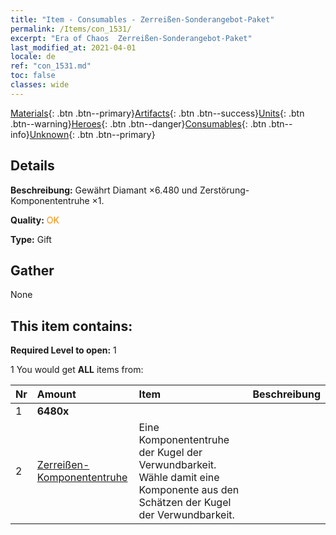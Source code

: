 ```yaml
---
title: "Item - Consumables - Zerreißen-Sonderangebot-Paket"
permalink: /Items/con_1531/
excerpt: "Era of Chaos  Zerreißen-Sonderangebot-Paket"
last_modified_at: 2021-04-01
locale: de
ref: "con_1531.md"
toc: false
classes: wide
---
```

 [Materials](/de/Items/){: .btn .btn--primary}[Artifacts](/de/Items/Artifacts/){: .btn .btn--success}[Units](/de/Items/Units/){: .btn .btn--warning}[Heroes](/de/Items/Heroes/){: .btn .btn--danger}[Consumables](/de/Items/Consumables/){: .btn .btn--info}[Unknown](/de/Items/Unknown/){: .btn .btn--primary}

## Details
 **Beschreibung:** Gewährt Diamant ×6.480 und Zerstörung-Komponententruhe ×1.

 **Quality:** <span style="color: #FF8C00">OK</span>

 **Type:** Gift

## Gather

  None

## This item contains:

 **Required Level to open:** 1

 1 You would get **ALL** items  from:

  | Nr | Amount |     Item    | Beschreibung |
  |:---|:-------|:------------|:-----------:|
  | 1 |  **6480x** | <i class="fas fa-gem"/> |  | 
  | 2 | [Zerreißen-Komponententruhe](/de/Items/con_1371/) | Eine Komponententruhe der Kugel der Verwundbarkeit. Wähle damit eine Komponente aus den Schätzen der Kugel der Verwundbarkeit. | 
